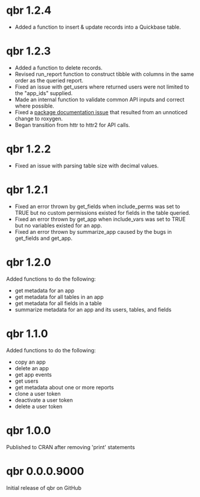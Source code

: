 # qbr 1.2.4
- Added a function to insert & update records into a Quickbase table.

# qbr 1.2.3
- Added a function to delete records.
- Revised run_report function to construct tibble with columns in the same order
as the queried report.
- Fixed an issue with get_users where returned users were not limited to the "app_ids" supplied.
- Made an internal function to validate common API inputs and correct where possible.
- Fixed a [package documentation issue](https://github.com/r-lib/roxygen2/issues/1491) that
resulted from an unnoticed change to roxygen.
- Began transition from httr to httr2 for API calls.

# qbr 1.2.2
- Fixed an issue with parsing table size with decimal values.

# qbr 1.2.1
- Fixed an error thrown by get_fields when include_perms was set to TRUE but no custom permissions existed for fields in the table queried. 
- Fixed an error thrown by get_app when include_vars was set to TRUE but no variables existed for an app.
- Fixed an error thrown by summarize_app caused by the bugs in get_fields and get_app.

# qbr 1.2.0
Added functions to do the following:

- get metadata for an app
- get metadata for all tables in an app
- get metadata for all fields in a table
- summarize metadata for an app and its users, tables, and fields

# qbr 1.1.0
Added functions to do the following:  
  
- copy an app  
- delete an app  
- get app events  
- get users  
- get metadata about one or more reports  
- clone a user token  
- deactivate a user token  
- delete a user token  

# qbr 1.0.0
Published to CRAN after removing 'print' statements

# qbr 0.0.0.9000
Initial release of qbr on GitHub
